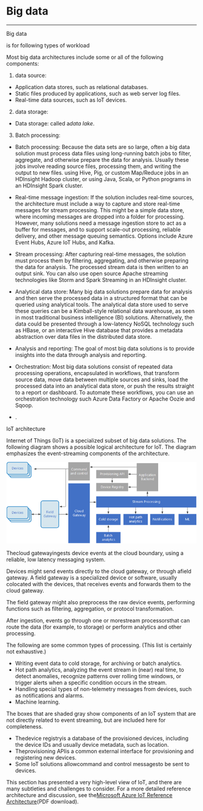# Big data 



---

Big data

is for following types of workload



Most big data architectures include some or all of the following components:

1.  data source:



- Application data stores, such as relational databases.
- Static files produced by applications, such as web server log files.
- Real-time data sources, such as IoT devices.



2.  data storage:



- Data storage: called a*data lake*.

3.  Batch processing:



- Batch processing: Because the data sets are so large, often a big data solution must process data files using long-running batch jobs to filter, aggregate, and otherwise prepare the data for analysis. Usually these jobs involve reading source files, processing them, and writing the output to new files. using Hive, Pig, or custom Map/Reduce jobs in an HDInsight Hadoop cluster, or using Java, Scala, or Python programs in an HDInsight Spark cluster.



- Real-time message ingestion: If the solution includes real-time sources, the architecture must include a way to capture and store real-time messages for stream processing. This might be a simple data store, where incoming messages are dropped into a folder for processing. However, many solutions need a message ingestion store to act as a buffer for messages, and to support scale-out processing, reliable delivery, and other message queuing semantics. Options include Azure Event Hubs, Azure IoT Hubs, and Kafka.



- Stream processing: After capturing real-time messages, the solution must process them by filtering, aggregating, and otherwise preparing the data for analysis. The processed stream data is then written to an output sink. You can also use open source Apache streaming technologies like Storm and Spark Streaming in an HDInsight cluster.



- Analytical data store: Many big data solutions prepare data for analysis and then serve the processed data in a structured format that can be queried using analytical tools. The analytical data store used to serve these queries can be a Kimball-style relational data warehouse, as seen in most traditional business intelligence (BI) solutions. Alternatively, the data could be presented through a low-latency NoSQL technology such as HBase, or an interactive Hive database that provides a metadata abstraction over data files in the distributed data store.



- Analysis and reporting: The goal of most big data solutions is to provide insights into the data through analysis and reporting.



- Orchestration: Most big data solutions consist of repeated data processing operations, encapsulated in workflows, that transform source data, move data between multiple sources and sinks, load the processed data into an analytical data store, or push the results straight to a report or dashboard. To automate these workflows, you can use an orchestration technology such Azure Data Factory or Apache Oozie and Sqoop.



- .

IoT architecture

Internet of Things (IoT) is a specialized subset of big data solutions. The following diagram shows a possible logical architecture for IoT. The diagram emphasizes the event-streaming components of the architecture.

![Devices Devices Field Gateway Command and control Cloud Gatew ay Provisioning API Oev•ce Reg&ry Cold firage Batch analvtics gukend Stream processing Hot path analytics Notifications ](../../media/Design-Pattern-Cloud-Design-Pattern-Big-data-image1.png)

Thecloud gatewayingests device events at the cloud boundary, using a reliable, low latency messaging system.



Devices might send events directly to the cloud gateway, or through afield gateway. A field gateway is a specialized device or software, usually colocated with the devices, that receives events and forwards them to the cloud gateway.



The field gateway might also preprocess the raw device events, performing functions such as filtering, aggregation, or protocol transformation.

After ingestion, events go through one or morestream processorsthat can route the data (for example, to storage) or perform analytics and other processing.

The following are some common types of processing. (This list is certainly not exhaustive.)

- Writing event data to cold storage, for archiving or batch analytics.
- Hot path analytics, analyzing the event stream in (near) real time, to detect anomalies, recognize patterns over rolling time windows, or trigger alerts when a specific condition occurs in the stream.
- Handling special types of non-telemetry messages from devices, such as notifications and alarms.
- Machine learning.

The boxes that are shaded gray show components of an IoT system that are not directly related to event streaming, but are included here for completeness.

- Thedevice registryis a database of the provisioned devices, including the device IDs and usually device metadata, such as location.
- Theprovisioning APIis a common external interface for provisioning and registering new devices.
- Some IoT solutions allowcommand and control messagesto be sent to devices.

This section has presented a very high-level view of IoT, and there are many subtleties and challenges to consider. For a more detailed reference architecture and discussion, see the[Microsoft Azure IoT Reference Architecture](https://azure.microsoft.com/updates/microsoft-azure-iot-reference-architecture-available/)(PDF download).

